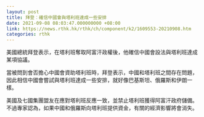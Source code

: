 ```yaml
---
layout: post
title: 拜登︰確信中國會與塔利班達成一些安排
date: 2021-09-08 08:03:47.000000000 +08:00
link: https://news.rthk.hk/rthk/ch/component/k2/1609553-20210908.htm
categories: rthk
---
```


美國總統拜登表示，在塔利班奪取阿富汗政權後，他確信中國會設法與塔利班達成某項協議。

當被問到會否擔心中國會資助塔利班時，拜登表示，中國和塔利班之間存在問題，因此相信中國會嘗試與塔利班達成一些安排，就好像巴基斯坦、俄羅斯和伊朗一樣。

美國及七國集團盟友在應對塔利班反應一致，並禁止塔利班獲得阿富汗政府儲備。不過專家認為，如果中國和俄羅斯向塔利班提供資金，有關的經濟影響將會消失。
